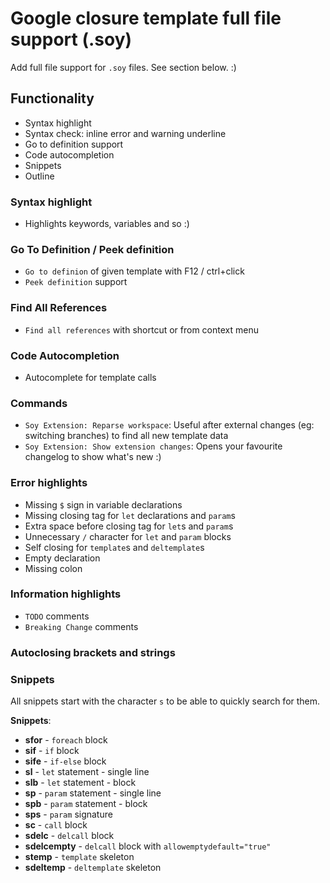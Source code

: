 # Google closure template full file support (.soy)
Add full file support for `.soy` files. See section below. :)

## Functionality
- Syntax highlight
- Syntax check: inline error and warning underline
- Go to definition support
- Code autocompletion
- Snippets
- Outline

### Syntax highlight
- Highlights keywords, variables and so :)

### Go To Definition / Peek definition
- `Go to definion` of given template with F12 / ctrl+click
- `Peek definition` support

### Find All References
- `Find all references` with shortcut or from context menu

### Code Autocompletion
- Autocomplete for template calls

### Commands
- `Soy Extension: Reparse workspace`: Useful after external changes (eg: switching branches) to find all new template data
- `Soy Extension: Show extension changes`: Opens your favourite changelog to show what's new :)

### Error highlights
- Missing `$` sign in variable declarations
- Missing closing tag for `let` declarations and `param`s
- Extra space before closing tag for `let`s and `param`s
- Unnecessary `/` character for `let` and `param` blocks
- Self closing for `template`s and `deltemplate`s
- Empty declaration
- Missing colon

### Information highlights
- `TODO` comments
- `Breaking Change` comments

### Autoclosing brackets and strings

### Snippets
All snippets start with the character `s` to be able to quickly search for them.

**Snippets**:
- **sfor** - `foreach` block
- **sif** - `if` block
- **sife** - `if-else` block
- **sl** - `let` statement - single line
- **slb** - `let` statement - block
- **sp** - `param` statement - single line
- **spb** - `param` statement - block
- **sps** - `param` signature
- **sc** - `call` block
- **sdelc** - `delcall` block
- **sdelcempty** - `delcall` block with `allowemptydefault="true"`
- **stemp** - `template` skeleton
- **sdeltemp** - `deltemplate` skeleton

